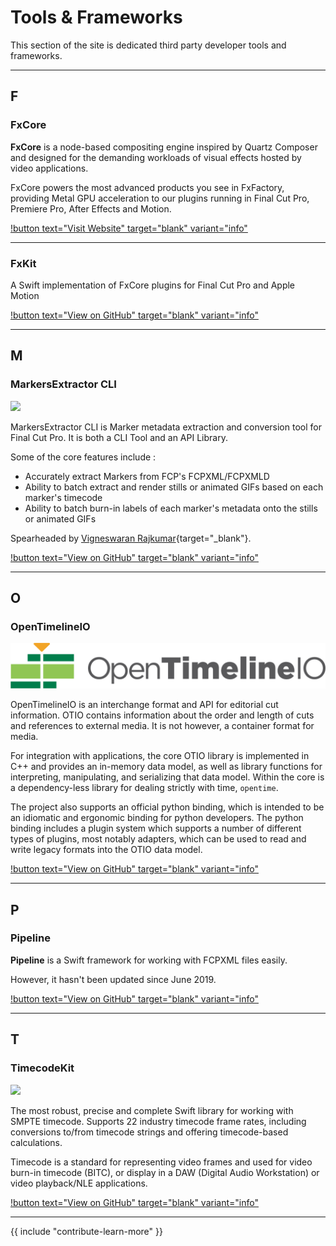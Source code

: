 <!--
FxCore
FxKit
MarkersExtractor CLI
OpenTimelineIO
Pipeline
TimecodeKit
-->
# Tools & Frameworks

This section of the site is dedicated third party developer tools and frameworks.

---

## F

### FxCore

**FxCore** is a node-based compositing engine inspired by Quartz Composer and designed for the demanding workloads of visual effects hosted by video applications.

FxCore powers the most advanced products you see in FxFactory, providing Metal GPU acceleration to our plugins running in Final Cut Pro, Premiere Pro, After Effects and Motion.

[!button text="Visit Website" target="blank" variant="info"](https://fxfactory.com/fxcore/)

---

### FxKit

A Swift implementation of FxCore plugins for Final Cut Pro and Apple Motion

[!button text="View on GitHub" target="blank" variant="info"](https://github.com/jslinker/FxKit)

---

## M

### MarkersExtractor CLI

![](https://github.com/TheAcharya/MarkersExtractor/blob/main/assets/MarkersExtractorCLI.gif)

MarkersExtractor CLI is Marker metadata extraction and conversion tool for Final Cut Pro. It is both a CLI Tool and an API Library.

Some of the core features include :

- Accurately extract Markers from FCP's FCPXML/FCPXMLD
- Ability to batch extract and render stills or animated GIFs based on each marker's timecode
- Ability to batch burn-in labels of each marker's metadata onto the stills or animated GIFs

Spearheaded by [Vigneswaran Rajkumar](https://twitter.com/IAmVigneswaran){target="_blank"}.

[!button text="View on GitHub" target="blank" variant="info"](https://github.com/TheAcharya/MarkersExtractor)

---

## O

### OpenTimelineIO

![](https://raw.githubusercontent.com/AcademySoftwareFoundation/OpenTimelineIO/main/docs/_static/OpenTimelineIO%403xDark.png)

OpenTimelineIO is an interchange format and API for editorial cut information. OTIO contains information about the order and length of cuts and references to external media. It is not however, a container format for media.

For integration with applications, the core OTIO library is implemented in C++ and provides an in-memory data model, as well as library functions for interpreting, manipulating, and serializing that data model. Within the core is a dependency-less library for dealing strictly with time, `opentime`.

The project also supports an official python binding, which is intended to be an idiomatic and ergonomic binding for python developers. The python binding includes a plugin system which supports a number of different types of plugins, most notably adapters, which can be used to read and write legacy formats into the OTIO data model.

[!button text="View on GitHub" target="blank" variant="info"](https://github.com/AcademySoftwareFoundation/OpenTimelineIO)

---

## P

### Pipeline

**Pipeline** is a Swift framework for working with FCPXML files easily.

However, it hasn't been updated since June 2019.

[!button text="View on GitHub" target="blank" variant="info"](https://github.com/reuelk/pipeline)

---

## T

### TimecodeKit

![](https://github.com/orchetect/TimecodeKit/blob/main/Images/timecodekit-banner.png)

The most robust, precise and complete Swift library for working with SMPTE timecode. Supports 22 industry timecode frame rates, including conversions to/from timecode strings and offering timecode-based calculations.

Timecode is a standard for representing video frames and used for video burn-in timecode (BITC), or display in a DAW (Digital Audio Workstation) or video playback/NLE applications.

[!button text="View on GitHub" target="blank" variant="info"](https://github.com/orchetect/TimecodeKit)

---

{{ include "contribute-learn-more" }}

